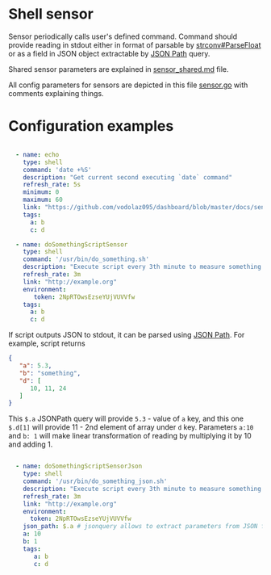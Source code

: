 Shell sensor
==============================

Sensor periodically calls user's defined command.
Command should provide reading in stdout either in format
of parsable by [strconv#ParseFloat](https://pkg.go.dev/strconv#ParseFloat) or as
a field in JSON object extractable by [JSON Path](https://jsonpath.com/) query.

Shared sensor parameters are explained in
[sensor_shared.md](https://github.com/vodolaz095/dashboard/blob/master/docs/sensor_shared.md)
file.

All config parameters for sensors are depicted in this file
[sensor.go](https://github.com/vodolaz095/dashboard/blob/master/config/sensor.go)
with comments explaining things.



Configuration examples
==============================

```yaml

  - name: echo
    type: shell
    command: 'date +%S'
    description: "Get current second executing `date` command"
    refresh_rate: 5s
    minimum: 0
    maximum: 60
    link: "https://github.com/vodolaz095/dashboard/blob/master/docs/sensor_shell.md"
    tags:
      a: b
      c: d

  - name: doSomethingScriptSensor
    type: shell
    command: '/usr/bin/do_something.sh'
    description: "Execute script every 3th minute to measure something important"
    refresh_rate: 3m
    link: "http://example.org"
    environment:
       token: 2NpRTOwsEzseYUjVUVVfw
    tags:
      a: b
      c: d
```

If script outputs JSON to stdout, it can be parsed using [JSON Path](https://jsonpath.com/).
For example, script returns
```json
{
   "a": 5.3,
   "b": "something",
   "d": [
      10, 11, 24
   ]
}

```

This `$.a` JSONPath query will provide `5.3` - value of `a` key, and this one
`$.d[1]` will provide 11 - 2nd element of array under `d` key.
Parameters `a:10` and `b: 1` will make linear transformation of reading by
multiplying it by 10 and adding 1.

```yaml

  - name: doSomethingScriptSensorJson
    type: shell
    command: '/usr/bin/do_something_json.sh'
    description: "Execute script every 3th minute to measure something important"
    refresh_rate: 3m
    link: "http://example.org"
    environment:
      token: 2NpRTOwsEzseYUjVUVVfw
    json_path: $.a # jsonquery allows to extract parameters from JSON from script STDOUT    
    a: 10
    b: 1
    tags:
       a: b
       c: d

```

